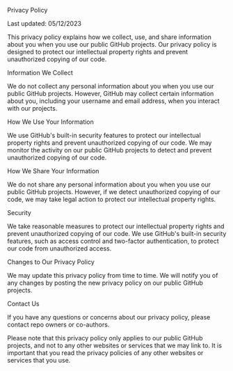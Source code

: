 Privacy Policy

Last updated: 05/12/2023

This privacy policy explains how we collect, use, and share information about you when you use our public GitHub projects. Our privacy policy is designed to protect our intellectual property rights and prevent unauthorized copying of our code.

Information We Collect

We do not collect any personal information about you when you use our public GitHub projects. However, GitHub may collect certain information about you, including your username and email address, when you interact with our projects.

How We Use Your Information

We use GitHub's built-in security features to protect our intellectual property rights and prevent unauthorized copying of our code. We may monitor the activity on our public GitHub projects to detect and prevent unauthorized copying of our code.

How We Share Your Information

We do not share any personal information about you when you use our public GitHub projects. However, if we detect unauthorized copying of our code, we may take legal action to protect our intellectual property rights.

Security

We take reasonable measures to protect our intellectual property rights and prevent unauthorized copying of our code. We use GitHub's built-in security features, such as access control and two-factor authentication, to protect our code from unauthorized access.

Changes to Our Privacy Policy

We may update this privacy policy from time to time. We will notify you of any changes by posting the new privacy policy on our public GitHub projects.

Contact Us

If you have any questions or concerns about our privacy policy, please contact repo owners or co-authors.

Please note that this privacy policy only applies to our public GitHub projects, and not to any other websites or services that we may link to. It is important that you read the privacy policies of any other websites or services that you use.
